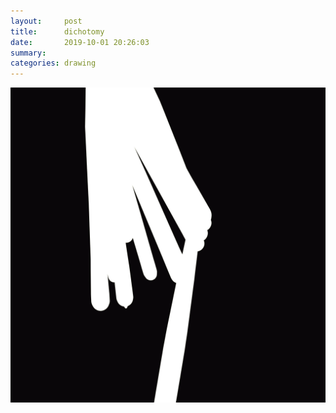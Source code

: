 ```yaml
---
layout:     post
title:      dichotomy
date:       2019-10-01 20:26:03
summary:    
categories: drawing
---
```

![dichotomy](/images/diary/dichotomy.png ".")
